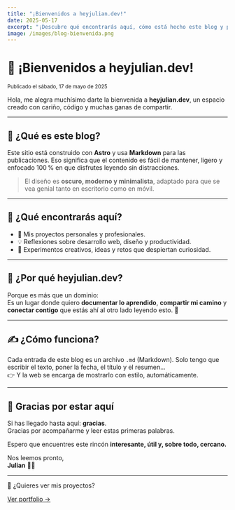 ```yaml
---
title: "¡Bienvenidos a heyjulian.dev!"
date: 2025-05-17
excerpt: "¡Descubre qué encontrarás aquí, cómo está hecho este blog y por qué nace este espacio creado con cariño, código y ganas de compartir!"
image: /images/blog-bienvenida.png
---
```


# 🎉 **¡Bienvenidos a heyjulian.dev!**

<small class="text-sm italic text-gray-400">Publicado el sábado, 17 de mayo de 2025</small>     

Hola, me alegra muchísimo darte la bienvenida a **heyjulian.dev**, un espacio creado con cariño, código y muchas ganas de compartir.

---

## 🧭 ¿Qué es este blog?

Este sitio está construido con **Astro** y usa **Markdown** para las publicaciones. Eso significa que el contenido es fácil de mantener, ligero y enfocado 100 % en que disfrutes leyendo sin distracciones.

> El diseño es **oscuro, moderno y minimalista**, adaptado para que se vea genial tanto en escritorio como en móvil.

---

## 🧰 ¿Qué encontrarás aquí?

<div class="bg-gray-800 border border-gray-700 rounded-xl p-4 space-y-2 text-gray-300">
  
- 🧪 Mis proyectos personales y profesionales.
- 💡 Reflexiones sobre desarrollo web, diseño y productividad.
- 🎯 Experimentos creativos, ideas y retos que despiertan curiosidad.
  
</div>

---

## 🚀 ¿Por qué heyjulian.dev?

Porque es más que un dominio:  
Es un lugar donde quiero **documentar lo aprendido**, **compartir mi camino** y **conectar contigo** que estás ahí al otro lado leyendo esto. 💙

---

## ✍️ ¿Cómo funciona?

Cada entrada de este blog es un archivo `.md` (Markdown). Solo tengo que escribir el texto, poner la fecha, el título y el resumen...  
👉 Y la web se encarga de mostrarlo con estilo, automáticamente.

---

## 🙌 Gracias por estar aquí

Si has llegado hasta aquí: **gracias**.  
Gracias por acompañarme y leer estas primeras palabras.

Espero que encuentres este rincón **interesante, útil y, sobre todo, cercano.**

Nos leemos pronto,  
**Julian** 👨‍💻

---

<div class="mt-10 bg-blue-900/30 p-4 rounded-xl border border-blue-700 text-center">
  <p class="text-blue-300 font-bold text-lg mb-2">🔗 ¿Quieres ver mis proyectos?</p>
  <a href="/proyectos/" class="inline-block px-4 py-2 mt-2 text-sm font-bold bg-blue-700 text-white rounded hover:bg-blue-600 transition-all">Ver portfolio →</a>
</div>
